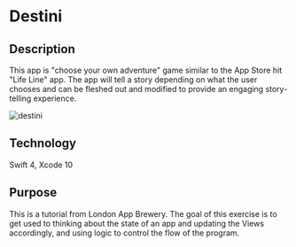#  Destini

## Description

This app is "choose your own adventure" game similar to the App Store hit "Life Line" app. The app will tell a story depending on what the user chooses and can be fleshed out and modified to provide an engaging story-telling experience.

![destini](https://user-images.githubusercontent.com/44620966/54074346-f5cd3d80-4256-11e9-936c-ce9295750e50.png)

## Technology

Swift 4, Xcode 10

## Purpose

This is a tutorial from London App Brewery. The goal of this exercise is to get used to thinking about the state of an app and updating the Views accordingly, and using logic to control the flow of the program.

